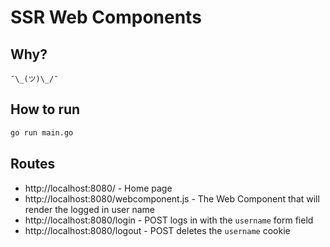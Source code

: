 # SSR Web Components

## Why?

`¯\_(ツ)\_/¯`

## How to run

```sh
go run main.go
```

## Routes

- http://localhost:8080/ - Home page
- http://localhost:8080/webcomponent.js - The Web Component that will render the logged in user name
- http://localhost:8080/login - POST logs in with the `username` form field
- http://localhost:8080/logout - POST deletes the `username` cookie
